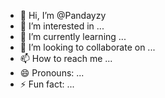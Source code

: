 - 👋 Hi, I’m @Pandayzy
- 👀 I’m interested in ...
- 🌱 I’m currently learning ...
- 💞️ I’m looking to collaborate on ...
- 📫 How to reach me ...
- 😄 Pronouns: ...
- ⚡ Fun fact: ...

<!---
Pandayzy/Pandayzy is a ✨ special ✨ repository because its `README.md` (this file) appears on your GitHub profile.
You can click the Preview link to take a look at your changes.
--->
